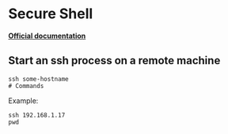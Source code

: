 # Secure Shell

**[Official documentation](https://www.ssh.com/ssh/command)**

## Start an ssh process on a remote machine

```shell
ssh some-hostname
# Commands
```

Example:

```shell
ssh 192.168.1.17
pwd
```
